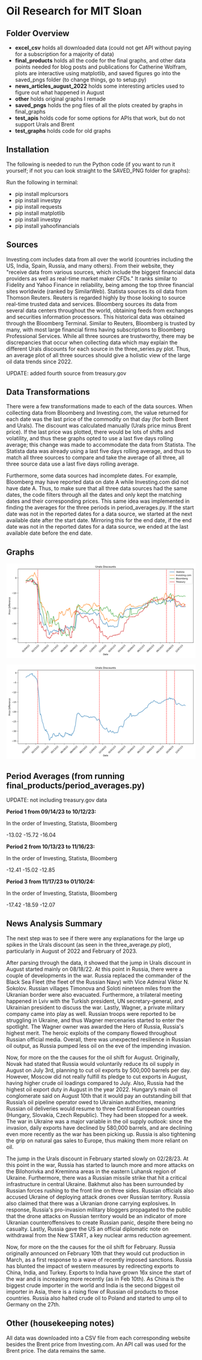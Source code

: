 # Oil Research for MIT Sloan

## Folder Overview

- **excel_csv** holds all downloaded data (could not get API without paying for a subscription for a majority of data)
- **final_products** holds all the code for the final graphs, and other data points needed for blog posts and publications for Catherine Wolfram, plots are interactive using matplotlib, and saved figures go into the saved_pngs folder (to change things, go to setup.py)
- **news_articles_august_2022** holds some interesting articles used to figure out what happened in August
- **other** holds original graphs I remade
- **saved_pngs** holds the png files of all the plots created by graphs in final_graphs
- **test_apis** holds code for some options for APIs that work, but do not support Urals and Brent
- **test_graphs** holds code for old graphs

## Installation

The following is needed to run the Python code (if you want to run it yourself; if not you can look straight to the SAVED_PNG folder for graphs):

Run the following in terminal:
- pip install mplcursors
- pip install investpy
- pip install requests
- pip install matplotlib
- pip install investpy
- pip install yahoofinancials

## Sources

Investing.com includes data from all over the world (countries including the US, India, Spain, Russia, and many others). From their website, they "receive data from various sources, which include the biggest financial data providers as well as real-time market maker CFDs." It ranks similar to Fidelity and Yahoo Finance in reliability, being among the top three financial sites worldwide (ranked by SimilarWeb). Statista sources its oil data from Thomson Reuters. Reuters is regarded highly by those looking to source real-time trusted data and services. Bloomberg sources its data from several data centers throughout the world, obtaining feeds from exchanges and securities information processors. This historical data was obtained through the Bloomberg Terminal. Similar to Reuters, Bloomberg is trusted by many, with most large financial firms having subscriptions to Bloomberg Professional Services. While all three sources are trustworthy, there may be discrepancies that occur when collecting data which may explain the different Urals discounts for each source in the three_series.py plot. Thus, an average plot of all three sources should give a holistic view of the large oil data trends since 2022.

UPDATE: added fourth source from treasury.gov

## Data Transformations

There were a few transformations made to each of the data sources. When collecting data from Bloomberg and Investing.com, the value returned for each date was the last price of the commodity on that day (for both Brent and Urals). The discount was calculated manually (Urals price minus Brent price). If the last price was plotted, there would be lots of shifts and volatility, and thus these graphs opted to use a last five days rolling average; this change was made to accommodate the data from Statista. The Statista data was already using a last five days rolling average, and thus to match all three sources to compare and take the average of all three, all three source data use a last five days rolling average.

Furthermore, some data sources had incomplete dates. For example, Bloomberg may have reported data on date A while Investing.com did not have date A. Thus, to make sure that all three data sources had the same dates, the code filters through all the dates and only kept the matching dates and their corresponding prices. This same idea was implemented in finding the averages for the three periods in period_averages.py. If the start date was not in the reported dates for a data source, we started at the next available date after the start date. Mirroring this for the end date, if the end date was not in the reported dates for a data source, we ended at the last available date before the end date.

## Graphs

![alt text](https://github.com/lawrencetang20/oilresearch/blob/main/saved_pngs/series.png)

![alt text](https://github.com/lawrencetang20/oilresearch/blob/main/saved_pngs/average.png)

## Period Averages (from running final_products/period_averages.py)

UPDATE: not including treasury.gov data

**Period 1 from 09/14/23 to 10/12/23:**

In the order of Investing, Statista, Bloomberg

-13.02 -15.72 -16.04


**Period 2 from 10/13/23 to 11/16/23:**

In the order of Investing, Statista, Bloomberg

-12.41 -15.02 -12.85


**Period 3 from 11/17/23 to 01/10/24:**

In the order of Investing, Statista, Bloomberg

-17.42 -18.59 -12.07

## News Analysis Summary

The next step was to see if there were any explanations for the large up spikes in the Urals discount (as seen in the three_average.py plot), particularly in August of 2022 and February of 2023.

After parsing through the data, it showed that the jump in Urals discount in August started mainly on 08/18/22. At this point in Russia, there were a couple of developments in the war. Russia replaced the commander of the Black Sea Fleet (the fleet of the Russian Navy) with Vice Admiral Viktor N. Sokolov. Russian villages Timonova and Soloti nineteen miles from the Ukranian border were also evacuated. Furthermore, a trilateral meeting happened in Lviv with the Turkish president, UN secretary-general, and Ukrainian president to discuss the war. Lastly, Wagner, a private military company came into play as well. Russian troops were reported to be struggling in Ukraine, and thus Wagner mercenaries started to enter the spotlight. The Wagner owner was awarded the Hero of Russia, Russia's highest merit. The heroic exploits of the company flowed throughout Russian official media. Overall, there was unexpected resilience in Russian oil output, as Russia pumped less oil on the eve of the impending invasion.

Now, for more on the the causes for the oil shift for August. Originally, Novak had stated that Russia would voluntarily reduce its oil supply in August on July 3rd, planning to cut oil exports by 500,000 barrels per day. However, Moscow did not really fulfill its pledge to cut exports in August, having higher crude oil loadings compared to July. Also, Russia had the highest oil export duty in August in the year 2022. Hungary’s main oil conglomerate said on August 10th that it would pay an outstanding bill that Russia’s oil pipeline operator owed to Ukrainian authorities, meaning Russian oil deliveries would resume to three Central European countries (Hungary, Slovakia, Czech Republic). They had been stopped for a week. The war in Ukraine was a major variable in the oil supply outlook: since the invasion, daily exports have declined by 580,000 barrels, and are declining even more recently as the war has been picking up. Russia is also tightening the grip on natural gas sales to Europe, thus making them more reliant on oil.

The jump in the Urals discount in February started slowly on 02/28/23. At this point in the war, Russia has started to launch more and more attacks on the Bilohorivka and Kreminna areas in the eastern Luhansk region of Ukraine. Furthermore, there was a Russian missile strike that hit a critical infrastructure in central Ukraine. Bakhmut also has been surrounded by Russian forces rushing to the front line on three sides. Russian officials also accused Ukraine of deploying attack drones over Russian territory. Russia also claimed that there was a Ukranian drone carrying explosives. In response, Russia's pro-invasion military bloggers propagated to the public that the drone attacks on Russian territory would be an indicator of more Ukranian counteroffensives to create Russian panic, despite there being no casualty. Lastly, Russia gave the US an official diplomatic note on withdrawal from the New START, a key nuclear arms reduction agreement.

Now, for more on the the causes for the oil shift for February. Russia originally announced on February 10th that they would cut production in March, as a first response to a wave of recently imposed sanctions. Russia has blunted the impact of western measures by redirecting exports to China, India, and Turkey. Exports to India have grown 16x since the start of the war and is increasing more recently (as in Feb 10th). As China is the biggest crude importer in the world and India is the second biggest oil importer in Asia, there is a rising flow of Russian oil products to those countries. Russia also halted crude oil to Poland and started to ump oil to Germany on the 27th.

## Other (housekeeping notes)

All data was downloaded into a CSV file from each corresponding website besides the Brent price from Investing.com. An API call was used for the Brent price. The data remains the same.
